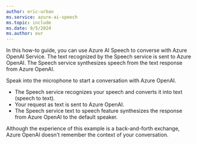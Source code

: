 ```yaml
---
author: eric-urban
ms.service: azure-ai-speech
ms.topic: include
ms.date: 9/5/2024
ms.author: eur
---
```


In this how-to guide, you can use Azure AI Speech to converse with Azure OpenAI Service. The text recognized by the Speech service is sent to Azure OpenAI. The Speech service synthesizes speech from the text response from Azure OpenAI.

Speak into the microphone to start a conversation with Azure OpenAI.

- The Speech service recognizes your speech and converts it into text (speech to text).
- Your request as text is sent to Azure OpenAI.
- The Speech service text to speech feature synthesizes the response from Azure OpenAI to the default speaker.

Although the experience of this example is a back-and-forth exchange, Azure OpenAI doesn't remember the context of your conversation.

